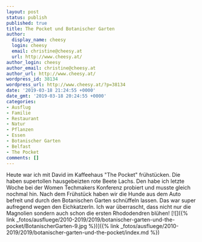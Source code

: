 ```yaml
---
layout: post
status: publish
published: true
title: The Pocket und Botanischer Garten
author:
  display_name: cheesy
  login: cheesy
  email: christine@cheesy.at
  url: http://www.cheesy.at/
author_login: cheesy
author_email: christine@cheesy.at
author_url: http://www.cheesy.at/
wordpress_id: 38134
wordpress_url: http://www.cheesy.at/?p=38134
date: '2019-03-18 21:24:55 +0000'
date_gmt: '2019-03-18 20:24:55 +0000'
categories:
- Ausflug
- Familie
- Restaurant
- Natur
- Pflanzen
- Essen
- Botanischer Garten
- Belfast
- The Pocket
comments: []
---
```

Heute war ich mit David im Kaffeehaus "The Pocket" frühstücken. Die haben supertollen hausgebeizten rote Beete Lachs. Den habe ich letzte Woche bei der Women Techmakers Konferenz probiert und musste gleich nochmal hin.
Nach dem Frühstück haben wir die Hunde aus dem Auto befreit und durch den Botanischen Garten schnüffeln lassen. Das war super aufregend wegen den Eichkatzerln. Ich war überrascht, dass nicht nur die Magnolien sondern auch schon die ersten Rhododendren blühen!
[![]({% link _fotos/ausfluege/2010-2019/2019/botanischer-garten-und-the-pocket/BotanischerGarten-9.jpg %})]({% link _fotos/ausfluege/2010-2019/2019/botanischer-garten-und-the-pocket/index.md %})
